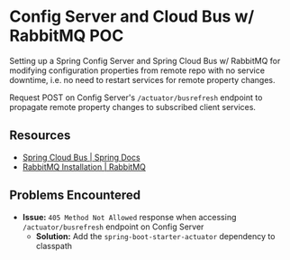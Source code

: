 # Config Server and Cloud Bus w/ RabbitMQ POC

Setting up a Spring Config Server and Spring Cloud Bus w/ RabbitMQ for modifying configuration properties from remote repo with no service downtime, i.e. no need to restart services for remote property changes.

Request POST on Config Server's `/actuator/busrefresh` endpoint to propagate remote property changes to subscribed client services.

## Resources
- [Spring Cloud Bus | Spring Docs](https://docs.spring.io/spring-cloud-bus/docs/current/reference/html/)
- [RabbitMQ Installation | RabbitMQ](https://rabbitmq.com/download.html)

## Problems Encountered
- **Issue:** `405 Method Not Allowed` response when accessing `/actuator/busrefresh` endpoint on Config Server
    - **Solution:** Add the `spring-boot-starter-actuator` dependency to classpath
